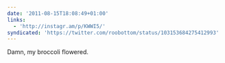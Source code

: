 ```yaml
---
date: '2011-08-15T18:08:49+01:00'
links:
  - 'http://instagr.am/p/KWWI5/'
syndicated: 'https://twitter.com/roobottom/status/103153684275412993'
---
```

Damn, my broccoli flowered.  
